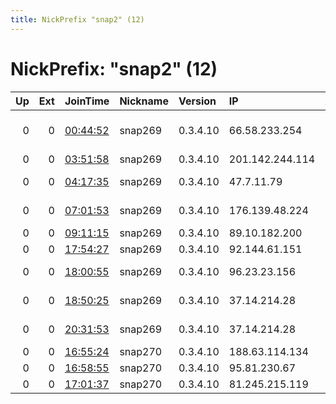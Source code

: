 ```yaml
---
title: NickPrefix "snap2" (12)
---
```


# NickPrefix: "snap2" (12)

|   Up |   Ext | JoinTime                                                                                            | Nickname   | Version   | IP              | AS                          | CC   |   ORp |   Dirp | OS    | Contact   |   eFamMembers |
|-----:|------:|:----------------------------------------------------------------------------------------------------|:-----------|:----------|:----------------|:----------------------------|:-----|------:|-------:|:------|:----------|--------------:|
|    0 |     0 | [00:44:52](https://metrics.torproject.org/rs.html#details/D4976EDC97A8E5F898201FF0A94C99323DFBBE7C) | snap269    | 0.3.4.10  | 66.58.233.254   | GENERAL COMMUNICATION, INC. | us   | 42941 |      0 | Linux | None      |             1 |
|    0 |     0 | [03:51:58](https://metrics.torproject.org/rs.html#details/3DB2AAE5A8B9CF8E0BCF18C1A7DD96D77415633A) | snap269    | 0.3.4.10  | 201.142.244.114 | Uninet S.A. de C.V.         | mx   | 46363 |      0 | Linux | None      |             1 |
|    0 |     0 | [04:17:35](https://metrics.torproject.org/rs.html#details/C6DF8A7F8266CDB3D95A408CA0C9C49D849D8C97) | snap269    | 0.3.4.10  | 47.7.11.79      | Charter Communications      | us   | 33603 |      0 | Linux | None      |             1 |
|    0 |     0 | [07:01:53](https://metrics.torproject.org/rs.html#details/60132F76210C1C14F33ABD09459C23FEB95BB5AB) | snap269    | 0.3.4.10  | 176.139.48.224  | Bouygues Telecom SA         | fr   | 32927 |      0 | Linux | None      |             1 |
|    0 |     0 | [09:11:15](https://metrics.torproject.org/rs.html#details/211D654DB6CD90845BDD6316303453AE7E43218D) | snap269    | 0.3.4.10  | 89.10.182.200   | NextGenTel AS               | no   | 34601 |      0 | Linux | None      |             1 |
|    0 |     0 | [17:54:27](https://metrics.torproject.org/rs.html#details/85D7FF81D5AC27ABA6DC75ABA6AA50695A40E476) | snap269    | 0.3.4.10  | 92.144.61.151   | Orange                      | mq   | 41063 |      0 | Linux | None      |             1 |
|    0 |     0 | [18:00:55](https://metrics.torproject.org/rs.html#details/C1E62B53C60DD19C2565DF107576919E964D8AB4) | snap269    | 0.3.4.10  | 96.23.23.156    | Videotron Telecom Ltee      | ca   | 45367 |      0 | Linux | None      |             1 |
|    0 |     0 | [18:50:25](https://metrics.torproject.org/rs.html#details/35E052177A23BB877F12DE9AA12C056BE5F44D2F) | snap269    | 0.3.4.10  | 37.14.214.28    | Orange Espagne SA           | es   | 40971 |      0 | Linux | None      |             1 |
|    0 |     0 | [20:31:53](https://metrics.torproject.org/rs.html#details/D4166152FA5FB826B403DABB63528C9F341E1F1E) | snap269    | 0.3.4.10  | 37.14.214.28    | Orange Espagne SA           | es   | 39591 |      0 | Linux | None      |             1 |
|    0 |     0 | [16:55:24](https://metrics.torproject.org/rs.html#details/C0AF8B6554CBA4AA42C0FCB7407CC98D30C40827) | snap270    | 0.3.4.10  | 188.63.114.134  | Bluewin                     | ch   | 44193 |      0 | Linux | None      |             1 |
|    0 |     0 | [16:58:55](https://metrics.torproject.org/rs.html#details/C77E5C0C3383EE82AA19758E522A44E646DCC1A6) | snap270    | 0.3.4.10  | 95.81.230.67    | Rostelecom                  | ru   | 46721 |      0 | Linux | None      |             1 |
|    0 |     0 | [17:01:37](https://metrics.torproject.org/rs.html#details/579A7900A6D99505A9E928BAC98C9913854D3A66) | snap270    | 0.3.4.10  | 81.245.215.119  | Proximus NV                 | be   | 43075 |      0 | Linux | None      |             1 |
